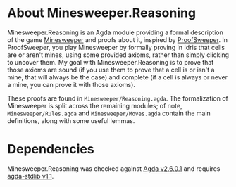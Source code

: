 About Minesweeper.Reasoning
===========================

Minesweeper.Reasoning is an Agda module providing a formal description of the game
[Minesweeper](https://en.wikipedia.org/wiki/Minesweeper_(video_game)) and proofs about it, inspired by
[ProofSweeper](https://github.com/A1kmm/proofsweeper/). In ProofSweeper, you play Minesweeper by formally proving in Idris that
cells are or aren't mines, using some provided axioms, rather than simply clicking to uncover them.
My goal with Minesweeper.Reasoning is to prove that those axioms are sound (if you use them to prove that a cell is or isn't
a mine, that will always be the case) and complete (if a cell is always or never a mine, you can prove it with those axioms).

These proofs are found in `Minesweeper/Reasoning.agda`. The formalization of Minesweeper is split across the remaining modules;
of note, `Minesweeper/Rules.agda` and `Minesweeper/Moves.agda` contain the main definitions, along with some useful lemmas.

Dependencies
============

Minesweeper.Reasoning was checked against [Agda v2.6.0.1](https://github.com/agda/agda/releases/tag/v2.6.0.1)
and requires [agda-stdlib v1.1](https://github.com/agda/agda-stdlib/releases/tag/v1.1).
